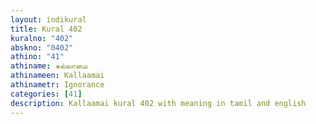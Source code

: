 ```yaml
---
layout: indikural
title: Kural 402
kuralno: "402"
abskno: "0402"
athino: "41"
athiname: கல்லாமை
athinameen: Kallaamai
athinametr: Ignorance
categories: [41]
description: Kallaamai kural 402 with meaning in tamil and english 
---
```


